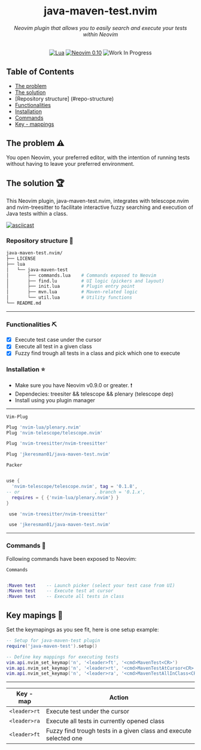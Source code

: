 <div align="center">

  <h1>java-maven-test.nvim</h1>
  <h6>Neovim plugin that allows you to easily search and execute your tests within Neovim</h6>

[![Lua](https://img.shields.io/badge/Lua-blue.svg?style=for-the-badge&logo=lua)](http://www.lua.org)
[![Neovim 0.10](https://img.shields.io/badge/Neovim%200.10-green.svg?style=for-the-badge&logo=neovim)](https://neovim.io)
![Work In Progress](https://img.shields.io/badge/Work%20In%20Progress-orange?style=for-the-badge)

</div>

## Table of Contents

- [The problem](#problem)
- [The solution](#solution)
- [Repository structure] (#repo-structure)
- [Functionalities](#functionalities)
- [Installation](#installation)
- [Commands](#commands)
- [Key - mappings](#keymapings)

## The problem :warning: <a name="problem"></a> ##
You open Neovim, your preferred editor, with the intention of running tests without having to leave your preferred environment.

## The solution :trophy: <a name="solution"></a> ##

This Neovim plugin, java-maven-test.nvim, integrates with telescope.nvim and nvim-treesitter to facilitate interactive fuzzy searching and execution of Java tests within a class.

[![asciicast](https://asciinema.org/a/YJnUsr3ujc1GHgoRsXGZWxeS4.svg)](https://asciinema.org/a/YJnUsr3ujc1GHgoRsXGZWxeS4)

### Repository structure :open_file_folder: <a name="repo-structure"></a> ###

```bash
java-maven-test.nvim/
├── LICENSE
├── lua
│   └── java-maven-test
│       ├── commands.lua    # Commands exposed to Neovim
│       ├── find.lu         # UI logic (pickers and layout)
│       ├── init.lua        # Plugin entry point
│       ├── mvn.lua         # Maven-related logic
│       └── util.lua        # Utility functions
└── README.md
```
***

### Functionalities :pick: <a name="functionalities"></a> ###

- [x] Execute test case under the cursor
- [x] Execute all test in a given class
- [x] Fuzzy find trough all tests in a class and pick which one to execute

### Installation :star: <a name="installation"></a> ###
* Make sure you have Neovim v0.9.0 or greater. :exclamation:
* Dependecies: treesiter && telescope && plenary (telescope dep)
* Install using you plugin manager

***

`Vim-Plug`  
```lua
Plug 'nvim-lua/plenary.nvim'
Plug 'nvim-telescope/telescope.nvim'

Plug 'nvim-treesitter/nvim-treesitter'

Plug 'jkeresman01/java-maven-test.nvim'
```

`Packer`
```lua

use {
  'nvim-telescope/telescope.nvim', tag = '0.1.8',
-- or                            , branch = '0.1.x',
  requires = { {'nvim-lua/plenary.nvim'} }
}

 use 'nvim-treesitter/nvim-treesitter'

 use 'jkeresman01/java-maven-test.nvim'
```
***

### Commands :musical_keyboard: <a name="commands"></a> ###

Following commands have been exposed to Neovim:

`Commands`  
```lua

:Maven test    -- Launch picker (select your test case from UI)
:Maven test    -- Execute test at cursor
:Maven test    -- Execute all tests in class


```

## Key mapings :musical_keyboard: <a name="keymapings"></a> ##

Set the keymapings as you see fit, here is one setup example:

```lua
-- Setup for java-maven-test plugin
require('java-maven-test').setup()

-- Define key mappings for executing tests
vim.api.nvim_set_keymap('n', '<leader>ft', '<cmd>MavenTest<CR>')
vim.api.nvim_set_keymap('n', '<leader>rt', '<cmd>MavenTestAtCursor<CR>')
vim.api.nvim_set_keymap('n', '<leader>ra', '<cmd>MavenTestAllInClass<CR>')

```
***

| Key - map     | Action                                                             |
|---------------|--------------------------------------------------------------------|
| `<leader>rt`  | Execute test under the cursor                                      |
| `<leader>ra`  | Execute all tests in currently opened class                        |
| `<leader>ft`  | Fuzzy find trough tests in a given class and execute selected one  |
